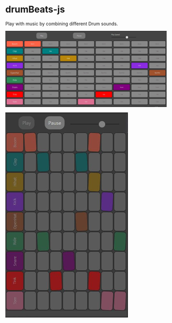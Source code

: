 # drumBeats-js
Play with music by combining different Drum sounds.

![Drum-beats-js.](./images/preview.JPG)

![Drum-beats-js.](./images/previewmobile.JPG)

